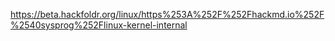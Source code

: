 https://beta.hackfoldr.org/linux/https%253A%252F%252Fhackmd.io%252F%2540sysprog%252Flinux-kernel-internal
